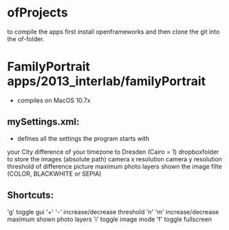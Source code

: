 ofProjects
==========

to compile the apps first install openframeworks and then clone the git into the of-folder.


FamilyPortrait   apps/2013_interlab/familyPortrait
===================================================
- compiles on MacOS 10.7x

mySettings.xml:
----------------
- defines all the settings the program starts with

<FILES>
    <CITY> your City
    <TIMEZONE> difference of your timezone to Dresden (Cairo = 1)
    <PICTURE_FOLDER> dropboxfolder to store the images (absolute path)
<IMAGE_PROCESSING>
    <WIDTH> camera x resolution 
    <HEIGTH> camera y resolution
    <THRESHOLD> threshold of difference picture 
    <MAX_SHOWN_PICTURES> maximum photo layers shown
    <IMAGE_MODE> the image filte (COLOR, BLACKWHITE or SEPIA)


Shortcuts:
-----------

'g'     toggle gui
'+' '-' increase/decrease threshold
'n' 'm' increase/decrease maximum shown photo layers
'i'     toggle image mode
'f'     toggle fullscreen


